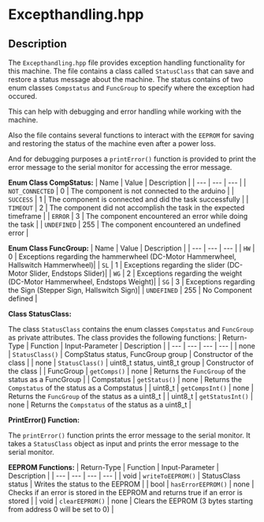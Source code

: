 # Excepthandling.hpp

## Description
The `Excepthandling.hpp` file provides exception handling functionality for this machine. The file contains a class called `StatusClass` that can save and restore a status message about the machine. The status contains of two enum classes `Compstatus` and `FuncGroup` to specify where the exception had occured.

This can help with debugging and error handling while working with the machine.

Also the file contains several functions to interact with the `EEPROM` for saving and restoring the status of the machine even after a power loss.

And for debugging purposes a `printError()` function is provided to print the error message to the serial monitor for accessing the error message.

**Enum Class CompStatus:**
| Name | Value | Description |
| --- | --- | --- |
| `NOT_CONNECTED` | 0 | The component is not connected to the arduino |
| `SUCCESS` | 1 | The component is connected and did the task successfully |
| `TIMEOUT` | 2 | The component did not accomplish the task in the expected timeframe |
| `ERROR` | 3 | The component encountered an error while doing the task |
| `UNDEFINED` | 255 | The component encountered an undefined error |

**Enum Class FuncGroup:**
| Name | Value | Description |
| --- | --- | --- |
| `HW` | 0 | Exceptions regarding the hammerwheel (DC-Motor Hammerwheel, Hallswitch Hammerwheel)|
| `SL` | 1 | Exceptions regarding the slider (DC-Motor Slider, Endstops Slider)|
| `WG` | 2 | Exceptions regarding the weight (DC-Motor Hammerwheel, Endstops Weight)|
| `SG` | 3 | Exceptions regarding the Sign (Stepper Sign, Hallswitch Sign)|
| `UNDEFINED` | 255 | No Component defined |

**Class StatusClass:**

The class `StatusClass` contains the enum classes `Compstatus` and `FuncGroup` as private attributes. The class provides the following functions:
| Return-Type | Function | Input-Parameter | Description |
| --- | --- | --- | --- |
| none | `StatusClass()` | CompStatus status, FuncGroup group | Constructor of the class |
| none | `StatusClass()` | uint8_t status, uint8_t group | Constructor of the class |
| FuncGroup | `getComps()` | none | Returns the `FuncGroup` of the status as a FuncGroup |
| Compstatus | `getStatus()` | none | Returns the `Compstatus` of the status as a Compstatus |
| uint8_t | `getCompsInt()` | none | Returns the `FuncGroup` of the status as a uint8_t |
| uint8_t | `getStatusInt()` | none | Returns the `Compstatus` of the status as a uint8_t |

**PrintError() Function:**

The `printError()` function prints the error message to the serial monitor. It takes a `StatusClass` object as input and prints the error message to the serial monitor.

**EEPROM Functions:**
| Return-Type | Function | Input-Parameter | Description |
| --- | --- | --- | --- |
| void | `writeToEEPROM()` | StatusClass status | Writes the status to the EEPROM |
| bool | `hasErrorEEPROM()` | none | Checks if an error is stored in the EEPROM and returns true if an error is stored |
| void | `clearEEPROM()` | none | Clears the EEPROM (3 bytes starting from address 0 will be set to 0) |
